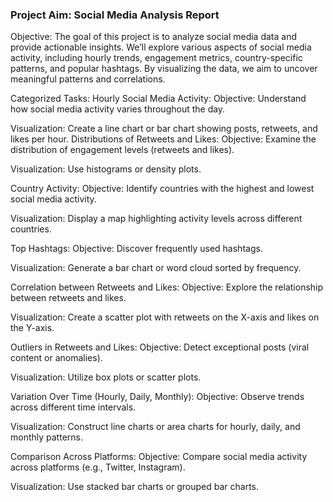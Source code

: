 ### Project Aim: Social Media Analysis Report
Objective:
The goal of this project is to analyze social media data and provide actionable insights. We’ll explore various aspects of social media activity, including hourly trends, engagement metrics, country-specific patterns, and popular hashtags. By visualizing the data, we aim to uncover meaningful patterns and correlations.

Categorized Tasks:
Hourly Social Media Activity:
Objective: Understand how social media activity varies throughout the day.

Visualization: Create a line chart or bar chart showing posts, retweets, and likes per hour.
Distributions of Retweets and Likes:
Objective: Examine the distribution of engagement levels (retweets and likes).

Visualization: Use histograms or density plots.

Country Activity:
Objective: Identify countries with the highest and lowest social media activity.

Visualization: Display a map highlighting activity levels across different countries.

Top Hashtags:
Objective: Discover frequently used hashtags.

Visualization: Generate a bar chart or word cloud sorted by frequency.

Correlation between Retweets and Likes:
Objective: Explore the relationship between retweets and likes.

Visualization: Create a scatter plot with retweets on the X-axis and likes on the Y-axis.

Outliers in Retweets and Likes:
Objective: Detect exceptional posts (viral content or anomalies).

Visualization: Utilize box plots or scatter plots.

Variation Over Time (Hourly, Daily, Monthly):
Objective: Observe trends across different time intervals.

Visualization: Construct line charts or area charts for hourly, daily, and monthly patterns.

Comparison Across Platforms:
Objective: Compare social media activity across platforms (e.g., Twitter, Instagram).

Visualization: Use stacked bar charts or grouped bar charts.
